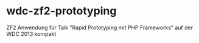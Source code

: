 wdc-zf2-prototyping
===================

ZF2 Anwendung für Talk "Rapid Prototyping mit PHP Frameworks" auf der WDC 2013 kompakt
